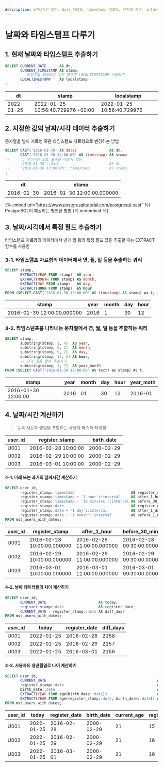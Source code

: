 ```yaml
---
description: 날짜/시간 함수, date 자료형, timestamp 자료형, 문자열 함수, interval 자료형
---
```


# 날짜와 타임스탬프 다루기

## 1. 현재 날짜와 타임스탬프 추출하기

```sql
SELECT CURRENT_DATE      AS dt,
       CURRENT_TIMESTAMP AS stamp,
       -- 타임존을 적용하고 싶지 않으면 LOCALTIMESTAMP 사용하기
       LOCALTIMESTAMP    AS localstamp
;
```

| dt         | stamp                             | localstamp                 |
| ---------- | --------------------------------- | -------------------------- |
| 2022-01-25 | 2022-01-25 10:56:40.729976 +00:00 | 2022-01-25 10:56:40.729976 |

## 2. 지정한 값의 날짜/시각 데이터 추출하기

문자열을 날짜 자료형 혹은 타임스탬프 자료형으로 변경하는 방법

```sql
SELECT CAST('2016-01-30' AS date)               AS dt,
       CAST('2016-01-30 12:00:00' AS timestamp) AS stamp
--     :: 연산자는 SQL 표준을 따르지 않음
--     '2016-01-30'::date                       AS dt,
--     '2016-01-30 12:00:00'::timestamp         AS stamp
;
```

| dt         | stamp                      |
| ---------- | -------------------------- |
| 2016-01-30 | 2016-01-30 12:00:00.000000 |

{% embed url="https://www.postgresqltutorial.com/postgresql-cast" %}
PostgreSQL이 제공하는 형변환 방법
{% endembed %}

## 3. 날짜/시각에서 특정 필드 추출하기

타임스탬프 자료형의 데이터에서 년과 월 등의 특정 필드 값을 추출할 때는 EXTRACT 함수를 사용함

### 3-1. 타임스탬프 자료형의 데이터에서 연, 월, 일 등을 추출하는 쿼리

```sql
SELECT stamp,
       EXTRACT(YEAR FROM stamp)  AS year,
       EXTRACT(MONTH FROM stamp) AS month,
       EXTRACT(DAY FROM stamp)   AS day,
       EXTRACT(HOUR FROM stamp)  AS hour
FROM (SELECT CAST('2016-01-30 12:00:00' AS timestamp) AS stamp) as t;
```

| stamp                      | year | month | day | hour |
| -------------------------- | ---- | ----- | --- | ---- |
| 2016-01-30 12:00:00.000000 | 2016 | 1     | 30  | 12   |

### 3-2. 타임스탬프를 나타내는 문자열에서 연, 월, 일 등을 추출하는 쿼리

```sql
SELECT stamp,
       substring(stamp, 1, 4)  AS year,
       substring(stamp, 6, 2)  AS month,
       substring(stamp, 9, 2)  AS day,
       substring(stamp, 12, 2) AS hour,
       -- 연과 월을 함께 추출하기
       substring(stamp, 1, 7)  AS year_month
FROM (SELECT CAST('2016-01-30 12:00:00' AS text) as stamp) AS t;
```

| stamp               | year | month | day | hour | year\_moth |
| ------------------- | ---- | ----- | --- | ---- | ---------- |
| 2016-01-30 12:00:00 | 2016 | 01    | 30  | 12   | 2016-01    |



## 4. 날짜/시간 계산하기

> 등록 시간과 생일을 포함하는 사용자 마스터 테이블

| user\_id | register\_stamp     | birth\_date |
| -------- | ------------------- | ----------- |
| U001     | 2016-02-28 10:00:00 | 2000-02-29  |
| U002     | 2016-02-29 10:00:00 | 2000-02-29  |
| U003     | 2016-03-01 10:00:00 | 2000-02-29  |

#### 4-1. 미래 또는 과거의 날짜시간 계산하기

```sql
SELECT user_id,
       register_stamp::timestamp                          AS register_stamp,
       register_stamp::timestamp + '1 hour'::interval     AS after_1_hour,
       register_stamp::timestamp - '30 minutes'::interval AS before_30_minutes,
       register_stamp::date                               AS register_date,
       register_stamp::date + '1 day'::interval           AS after_1_day,
       register_stamp::date - '1 month'::interval         AS before_1_month
FROM mst_users_with_dates;
```

| user\_id | register\_stamp            | after\_1\_hour             | before\_30\_minutes        | register\_date | after\_1\_day              | before\_1\_month           |
| -------- | -------------------------- | -------------------------- | -------------------------- | -------------- | -------------------------- | -------------------------- |
| U001     | 2016-02-28 10:00:00.000000 | 2016-02-28 11:00:00.000000 | 2016-02-28 09:30:00.000000 | 2016-02-28     | 2016-02-29 00:00:00.000000 | 2016-01-28 00:00:00.000000 |
| U002     | 2016-02-29 10:00:00.000000 | 2016-02-29 11:00:00.000000 | 2016-02-29 09:30:00.000000 | 2016-02-29     | 2016-03-01 00:00:00.000000 | 2016-01-29 00:00:00.000000 |
| U003     | 2016-03-01 10:00:00.000000 | 2016-03-01 11:00:00.000000 | 2016-03-01 09:30:00.000000 | 2016-03-01     | 2016-03-02 00:00:00.000000 | 2016-02-01 00:00:00.000000 |

#### 4-2. 날짜 데이터들의 차이 계산하기

```sql
SELECT user_id,
       CURRENT_DATE                        AS today,
       register_stamp::date                AS register_date,
       CURRENT_DATE - register_stamp::date AS diff_days
FROM mst_users_with_dates;
```

| user\_id | today      | register\_date | diff\_days |
| -------- | ---------- | -------------- | ---------- |
| U001     | 2022-01-25 | 2016-02-28     | 2158       |
| U002     | 2022-01-25 | 2016-02-29     | 2157       |
| U003     | 2022-01-25 | 2016-03-01     | 2156       |

#### 4-3. 사용자의 생년월일로 나이 계산하기

```sql
SELECT user_id,
       CURRENT_DATE                                                   AS today,
       register_stamp::date                                           AS register_date,
       birth_date::date                                               AS birth_date,
       EXTRACT(YEAR FROM age(birth_date::date))                       AS current_age,
       EXTRACT(YEAR FROM age(register_stamp::date, birth_date::date)) AS register_age
FROM mst_users_with_dates;
```

| user\_id | today      | register\_date | birth\_date | current\_age | register\_age |
| -------- | ---------- | -------------- | ----------- | ------------ | ------------- |
| U001     | 2022-01-25 | 2016-02-28     | 2000-02-29  | 21           | 15            |
| U002     | 2022-01-25 | 2016-02-29     | 2000-02-29  | 21           | 16            |
| U003     | 2022-01-25 | 2016-03-01     | 2000-02-29  | 21           | 16            |

